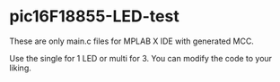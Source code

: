 # pic16F18855-LED-test

These are only main.c files for MPLAB X IDE with generated MCC.

Use the single for 1 LED or multi for 3. You can modify the code to your liking.
